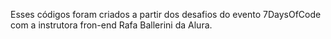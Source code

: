 Esses códigos foram criados a partir dos desafios do evento 7DaysOfCode com a instrutora fron-end Rafa Ballerini da Alura.